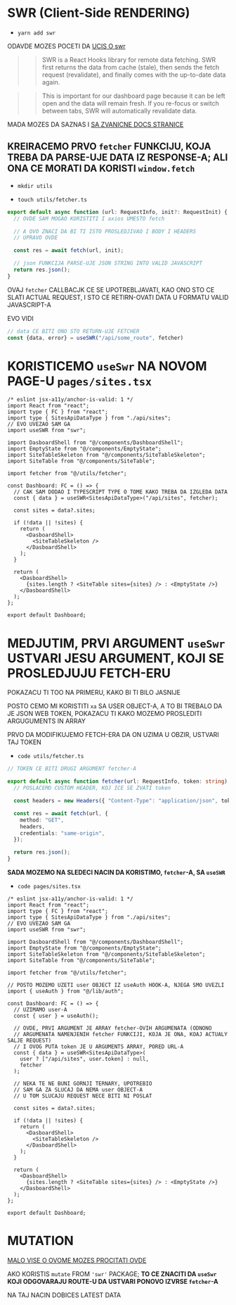 # SWR (Client-Side RENDERING)

- `yarn add swr`

ODAVDE MOZES POCETI DA [UCIS O swr](https://docs.react2025.com/dashboard/swr)

>> SWR is a React Hooks library for remote data fetching. SWR first returns the data from cache (stale), then sends the fetch request (revalidate), and finally comes with the up-to-date data again.

>> This is important for our dashboard page because it can be left open and the data will remain fresh. If you re-focus or switch between tabs, SWR will automatically revalidate data.

MADA MOZES DA SAZNAS I [SA ZVANICNE DOCS STRANICE](https://swr.vercel.app/#focus-revalidation)


## KREIRACEMO PRVO `fetcher` FUNKCIJU, KOJA TREBA DA PARSE-UJE DATA IZ RESPONSE-A; ALI ONA CE MORATI DA KORISTI `window.fetch`

- `mkdir utils`

- `touch utils/fetcher.ts`

```ts
export default async function (url: RequestInfo, init?: RequestInit) {
  // OVDE SAM MOGAO KORISTITI I axios UMESTO fetch

  // A OVO ZNACI DA BI TI ISTO PROSLEDJIVAO I BODY I HEADERS
  // UPRAVO OVDE

  const res = await fetch(url, init);

  // json FUNKCIJA PARSE-UJE JSON STRING INTO VALID JAVASCRIPT
  return res.json();
}

```

OVAJ `fetcher` CALLBACJK CE SE UPOTREBLJAVATI, KAO ONO STO CE SLATI ACTUAL REQUEST, I STO CE RETIRN-OVATI DATA U FORMATU VALID JAVASCRIPT-A

EVO VIDI

```ts
// data CE BITI ONO STO RETURN-UJE FETCHER
const {data, error} = useSWR("/api/some_route", fetcher)
```

# KORISTICEMO `useSwr` NA NOVOM PAGE-U `pages/sites.tsx`

```tsx
/* eslint jsx-a11y/anchor-is-valid: 1 */
import React from "react";
import type { FC } from "react";
import type { SitesApiDataType } from "./api/sites";
// EVO UVEZAO SAM GA
import useSWR from "swr";

import DasboardShell from "@/components/DashboardShell";
import EmptyState from "@/components/EmptyState";
import SiteTableSkeleton from "@/components/SiteTableSkeleton";
import SiteTable from "@/components/SiteTable";

import fetcher from "@/utils/fetcher";

const Dashboard: FC = () => {
  // CAK SAM DODAO I TYPESCRIPT TYPE O TOME KAKO TREBA DA IZGLEDA DATA
  const { data } = useSWR<SitesApiDataType>("/api/sites", fetcher);

  const sites = data?.sites;

  if (!data || !sites) {
    return (
      <DasboardShell>
        <SiteTableSkeleton />
      </DasboardShell>
    );
  }

  return (
    <DasboardShell>
      {sites.length ? <SiteTable sites={sites} /> : <EmptyState />}
    </DasboardShell>
  );
};

export default Dashboard;
```

# MEDJUTIM, PRVI ARGUMENT `useSwr` USTVARI JESU ARGUMENT, KOJI SE PROSLEDJUJU FETCH-ERU

POKAZACU TI TOO NA PRIMERU, KAKO BI TI BILO JASNIJE

POSTO CEMO MI KORISTITI `xa` SA USER OBJECT-A, A TO BI TREBALO DA JE JSON WEB TOKEN, POKAZACU TI KAKO MOZEMO PROSLEDITI ARGUGUMENTS IN ARRAY

PRVO DA MODIFIKUJEMO FETCH-ERA DA ON UZIMA U OBZIR, USTVARI TAJ TOKEN

- `code utils/fetcher.ts`

```ts
// TOKEN CE BITI DRUGI ARGUMENT fetcher-A

export default async function fetcher(url: RequestInfo, token: string) {
  // POSLACEMO CUSTOM HEADER, KOJ ICE SE ZVATI token

  const headers = new Headers({ "Content-Type": "application/json", token });

  const res = await fetch(url, {
    method: "GET",
    headers,
    credentials: "same-origin",
  });

  return res.json();
}
```

**SADA MOZEMO NA SLEDECI NACIN DA KORISTIMO, `fetcher`-A, SA `useSWR`**

- `code pages/sites.tsx`

```tsx
/* eslint jsx-a11y/anchor-is-valid: 1 */
import React from "react";
import type { FC } from "react";
import type { SitesApiDataType } from "./api/sites";
// EVO UVEZAO SAM GA
import useSWR from "swr";

import DasboardShell from "@/components/DashboardShell";
import EmptyState from "@/components/EmptyState";
import SiteTableSkeleton from "@/components/SiteTableSkeleton";
import SiteTable from "@/components/SiteTable";

import fetcher from "@/utils/fetcher";

// POSTO MOZEMO UZETI user OBJECT IZ useAuth HOOK-A, NJEGA SMO UVEZLI
import { useAuth } from "@/lib/auth";

const Dashboard: FC = () => {
  // UZIMAMO user-A
  const { user } = useAuth();

  // OVDE, PRVI ARGUMENT JE ARRAY fetcher-OVIH ARGUMENATA (ODNONO
  // ARGUMENATA NAMENJENIH fetcher FUNKCIJI, KOJA JE ONA, KOAJ ACTUALY SALJE REQUEST)
  // I OVOG PUTA token JE U ARGUMENTS ARRAY, PORED URL-A
  const { data } = useSWR<SitesApiDataType>(
    user ? ["/api/sites", user.token] : null,
    fetcher
  );

  // NEKA TE NE BUNI GORNJI TERNARY, UPOTREBIO
  // SAM GA ZA SLUCAJ DA NEMA user OBJECT-A
  // U TOM SLUCAJU REQUEST NECE BITI NI POSLAT

  const sites = data?.sites;

  if (!data || !sites) {
    return (
      <DasboardShell>
        <SiteTableSkeleton />
      </DasboardShell>
    );
  }

  return (
    <DasboardShell>
      {sites.length ? <SiteTable sites={sites} /> : <EmptyState />}
    </DasboardShell>
  );
};

export default Dashboard;
```

# MUTATION

[MALO VISE O OVOME MOZES PROCITATI OVDE](https://swr.vercel.app/docs/mutation)

AKO KORISTIS `mutate` FROM `'swr'` PACKAGE; **TO CE ZNACITI DA `useSwr` KOJI ODGOVARAJU ROUTE-U DA USTVARI PONOVO IZVRSE `fetcher`-A**

NA TAJ NACIN DOBICES LATEST DATA
